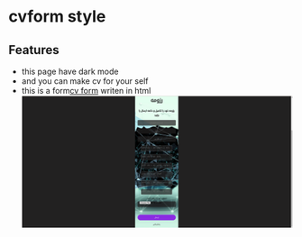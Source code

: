 # cvform style
## Features 
- this page have dark mode
- and you can make cv for your self 
- this is a form[cv form](https://fa.m.wikipedia.org) writen in html
![cv form image](image/cvform.png)